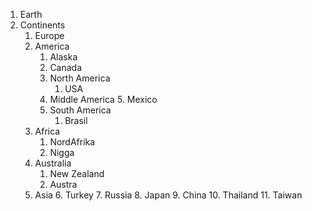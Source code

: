 1. Earth
2. Continents
	1. Europe
	2. America
		1. Alaska
		2. Canada
		3. North America
			1. USA
		4. Middle America
			5. Mexico
		5. South America
			 1. Brasil 
	3. Africa
		1. NordAfrika
		2. Nigga
	4. Australia
		1. New Zealand
		2. Austra
	5. Asia
		6. Turkey
		7. Russia
		8. Japan
		9. China
		10. Thailand
		11. Taiwan
